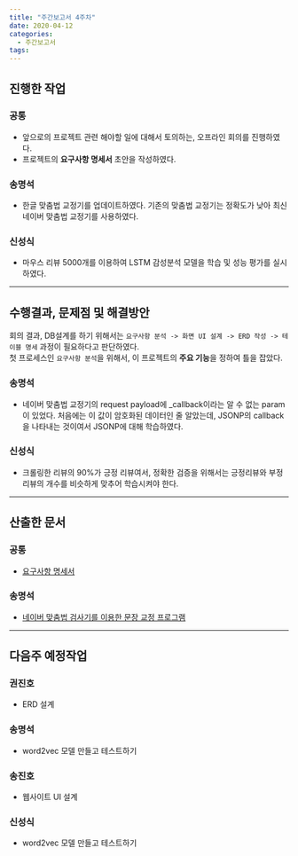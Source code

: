 ```yaml
---
title: "주간보고서 4주차"
date: 2020-04-12
categories:
  - 주간보고서
tags:
---
```


## 진행한 작업

### 공통
- 앞으로의 프로젝트 관련 해야할 일에 대해서 토의하는, 오프라인 회의를 진행하였다. 
- 프로젝트의 **요구사항 명세서** 초안을 작성하였다.

### 송명석
- 한글 맞춤법 교정기를 업데이트하였다. 기존의 맞춤법 교정기는 정확도가 낮아 최신 네이버 맞춤법 교정기를 사용하였다.

### 신성식
- 마우스 리뷰 5000개를 이용하여 LSTM 감성분석 모델을 학습 및 성능 평가를 실시하였다.

-----

## 수행결과, 문제점 및 해결방안
회의 결과, DB설계를 하기 위해서는 `요구사항 분석 -> 화면 UI 설계 -> ERD 작성 -> 테이블 명세` 과정이 필요하다고 판단하였다.  
첫 프로세스인 `요구사항 분석`을 위해서, 이 프로젝트의 **주요 기능**을 정하여 틀을 잡았다.

### 송명석
- 네이버 맞춤법 교정기의 request payload에 _callback이라는 알 수 없는 param이 있었다. 처음에는 이 값이 암호화된 데이터인 줄 알았는데, JSONP의 callback을 나타내는 것이여서 JSONP에 대해 학습하였다. 

### 신성식
- 크롤링한 리뷰의 90%가 긍정 리뷰여서, 정확한 검증을 위해서는 긍정리뷰와 부정리뷰의 개수를 비슷하게 맞추어 학습시켜야 한다.

-----

## 산출한 문서
### 공통
- [요구사항 명세서](https://drive.google.com/open?id=13bDuwX2GJ0leTcPkSYQVTScp5lxM4aAa)
### 송명석
- [네이버 맞춤법 검사기를 이용한 문장 교정 프로그램](https://github.com/ReviewSentimentAnalysisWebService/hanspell-naver)

-----

## 다음주 예정작업
### 권진호
- ERD 설계

### 송명석
- word2vec 모델 만들고 테스트하기

### 송진호
- 웹사이트 UI 설계

### 신성식
- word2vec 모델 만들고 테스트하기